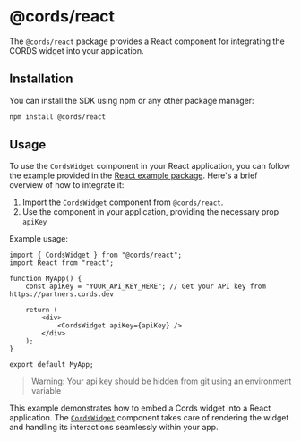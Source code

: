 # @cords/react

The `@cords/react` package provides a React component for integrating the CORDS widget into your application.

## Installation

You can install the SDK using npm or any other package manager:

```bash
npm install @cords/react
```

## Usage

To use the `CordsWidget` component in your React application, you can follow the example provided in the [React example package](https://github.com/Cords-AI/Cords-Kit/blob/master/examples/react/src/App.tsx). Here's a brief overview of how to integrate it:

1. Import the `CordsWidget` component from `@cords/react`.
2. Use the component in your application, providing the necessary prop `apiKey`

Example usage:

```tsx
import { CordsWidget } from "@cords/react";
import React from "react";

function MyApp() {
	const apiKey = "YOUR_API_KEY_HERE"; // Get your API key from https://partners.cords.dev

	return (
		<div>
			<CordsWidget apiKey={apiKey} />
		</div>
	);
}

export default MyApp;
```

> Warning: Your api key should be hidden from git using an environment variable

This example demonstrates how to embed a Cords widget into a React application. The [`CordsWidget`](command:_github.copilot.openSymbolFromReferences?%5B%7B%22%24mid%22%3A1%2C%22path%22%3A%22%2FUsers%2Fbillyhawkes%2FLocal%20Sites%2Fcords-test%2Fapp%2Fpublic%2Fwp-content%2Fplugins%2FCords-WP-Plugin%2Fpackages%2Freact%2Fdist%2Findex.d.ts%22%2C%22scheme%22%3A%22file%22%7D%2C%7B%22line%22%3A2%2C%22character%22%3A0%7D%5D "packages/react/dist/index.d.ts") component takes care of rendering the widget and handling its interactions seamlessly within your app.
